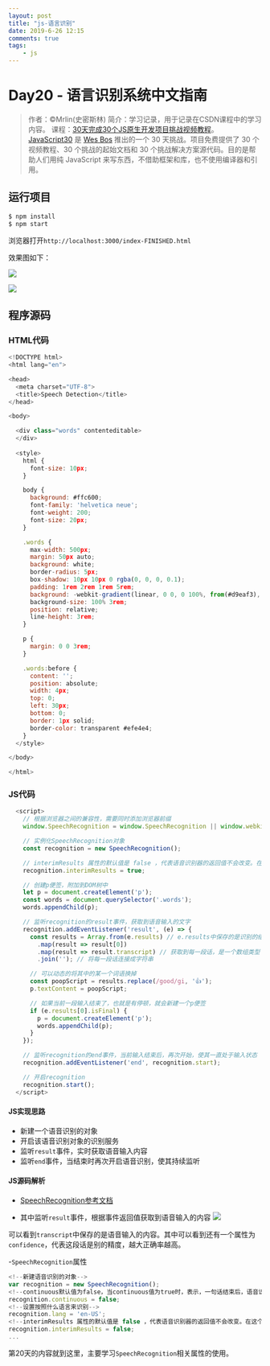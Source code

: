 ```yaml
---
layout: post
title: "js-语言识别"
date: 2019-6-26 12:15
comments: true
tags: 
	- js
---
```

# Day20 - 语言识别系统中文指南

> 作者：©Mrlin(史密斯林)
> 简介：学习记录，用于记录在CSDN课程中的学习内容。
> 课程：[30天完成30个JS原生开发项目挑战视频教程](https://edu.csdn.net/course/detail/5776)。[JavaScript30](https://javascript30.com) 是 [Wes Bos](https://github.com/wesbos) 推出的一个 30 天挑战。项目免费提供了 30 个视频教程、30 个挑战的起始文档和 30 个挑战解决方案源代码。目的是帮助人们用纯 JavaScript 来写东西，不借助框架和库，也不使用编译器和引用。

## 运行项目


```js
$ npm install
$ npm start
```

浏览器打开`http://localhost:3000/index-FINISHED.html`

效果图如下：

![](http://om1c35wrq.bkt.clouddn.com/Snip20170811_1.png)

![](http://om1c35wrq.bkt.clouddn.com/day20-100.gif)

<!-- more -->


## 程序源码

### HTML代码



```js html  css
<!DOCTYPE html>
<html lang="en">

<head>
  <meta charset="UTF-8">
  <title>Speech Detection</title>
</head>

<body>

  <div class="words" contenteditable>
  </div>
  
  <style>
    html {
      font-size: 10px;
    }

    body {
      background: #ffc600;
      font-family: 'helvetica neue';
      font-weight: 200;
      font-size: 20px;
    }

    .words {
      max-width: 500px;
      margin: 50px auto;
      background: white;
      border-radius: 5px;
      box-shadow: 10px 10px 0 rgba(0, 0, 0, 0.1);
      padding: 1rem 2rem 1rem 5rem;
      background: -webkit-gradient(linear, 0 0, 0 100%, from(#d9eaf3), color-stop(4%, #fff)) 0 4px;
      background-size: 100% 3rem;
      position: relative;
      line-height: 3rem;
    }

    p {
      margin: 0 0 3rem;
    }

    .words:before {
      content: '';
      position: absolute;
      width: 4px;
      top: 0;
      left: 30px;
      bottom: 0;
      border: 1px solid;
      border-color: transparent #efe4e4;
    }
  </style>

</body>

</html>
```

### JS代码

```js
  <script>
    // 根据浏览器之间的兼容性，需要同时添加浏览器前缀
    window.SpeechRecognition = window.SpeechRecognition || window.webkitSpeechRecognition;

    // 实例化SpeechRecognition对象
    const recognition = new SpeechRecognition();

    // interimResults 属性的默认值是 false ，代表语音识别器的返回值不会改变。在这个演示中，我们把它设置为 true ，这样随着我们的输入，识别结果有可能会改变。仔细观看演示，灰色的文字是临时性的，有时会改变，而黑色文本是最终结果，不会改变。
    recognition.interimResults = true;

    // 创建p便签，附加到DOM树中
    let p = document.createElement('p');
    const words = document.querySelector('.words');
    words.appendChild(p);

    // 监听recognition的result事件，获取到语音输入的文字
    recognition.addEventListener('result', (e) => {
      const results = Array.from(e.results) // e.results中保存的是识别的结果，本来并不是数组，需要将其转换为数组，方便使用其map、join等方法。
        .map(result => result[0])
        .map(result => result.transcript) // 获取到每一段话，是一个数组类型
        .join(''); // 将每一段话连接成字符串

      // 可以动态的将其中的某一个词语换掉
      const poopScript = results.replace(/good/gi, '👍');
      p.textContent = poopScript;

      // 如果当前一段输入结束了，也就是有停顿，就会新建一个p便签
      if (e.results[0].isFinal) {
        p = document.createElement('p');
        words.appendChild(p);
      }
    });

    // 监听recognition的end事件，当前输入结束后，再次开始，使其一直处于输入状态
    recognition.addEventListener('end', recognition.start);

    // 开启recognition
    recognition.start();
  </script>
```

#### JS实现思路
* 新建一个语音识别的对象
* 开启该语音识别对象的识别服务
* 监听`result`事件，实时获取语音输入内容
* 监听`end`事件，当结束时再次开启语音识别，使其持续监听

#### JS源码解析

 - [SpeechRecognition参考文档](https://developer.mozilla.org/en-US/docs/Web/API/SpeechRecognition)
 
 - 其中监听`result`事件，根据事件返回值获取到语音输入的内容
![](http://om1c35wrq.bkt.clouddn.com/Snip20170811_2.png)

可以看到`transcript`中保存的是语音输入的内容。其中可以看到还有一个属性为`confidence`，代表这段话是别的精度，越大正确率越高。

-`SpeechRecognition`属性

```js
<!--新建语音识别的对象-->
var recognition = new SpeechRecognition();
<!--continuous默认值为false，当continuous值为true时，表示，一句话结束后，语音识别继续识别-->
recognition.continuous = false;
<!--设置按照什么语言来识别-->
recognition.lang = 'en-US';
<!--interimResults 属性的默认值是 false ，代表语音识别器的返回值不会改变。在这个演示中，我们把它设置为 true ，这样随着我们的输入，识别结果有可能会改变。仔细观看演示，灰色的文字是临时性的，有时会改变，而黑色文本是最终结果，不会改变。-->
recognition.interimResults = false;
...
```

第20天的内容就到这里，主要学习`SpeechRecognition`相关属性的使用。
